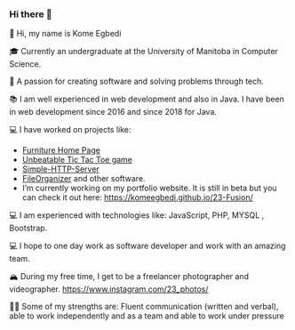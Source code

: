 ### Hi there 👋

<!--
**komeegbedi/komeegbedi** is a ✨ _special_ ✨ repository because its `README.md` (this file) appears on your GitHub profile.

Here are some ideas to get you started:

- 🔭 I’m currently working on ...
- 🌱 I’m currently learning ...
- 👯 I’m looking to collaborate on ...
- 🤔 I’m looking for help with ...
- 💬 Ask me about ...
- 📫 How to reach me: ...
- 😄 Pronouns: ...
- ⚡ Fun fact: ...
-->
👋 Hi, my name is Kome Egbedi

🎓 Currently an undergraduate at the University of Manitoba in Computer Science.

🌇 A passion for creating software and solving problems through tech.

📚 I am well experienced in web development and also in Java. I have been in web development since 2016 and since 2018 for Java.

💻 I have worked on projects like: 

   * [Furniture Home Page](https://komeegbedi.github.io/SunnySide/) 
   * [Unbeatable Tic Tac Toe game](https://komeegbedi.github.io/Tic-Tac-Toe/) 
   * [Simple-HTTP-Server](https://github.com/komeegbedi/Simple-HTTP-Server) 
   * [FileOrganizer](https://github.com/komeegbedi/FileOrganizer) and other software.
   * I’m currently working on my portfolio website. It is still in beta but you can check it out here: https://komeegbedi.github.io/23-Fusion/ 
    
💻 I am experienced with technologies like:  JavaScript, PHP, MYSQL , Bootstrap.

💻 I hope to one day work as software developer and work with an amazing team.

🏔  During my free time, I get to be a freelancer photographer and videographer. https://www.instagram.com/23_photos/

💪🏽 Some of my strengths are: Fluent communication (written and verbal), able to work independently and as a team and able to work under pressure
